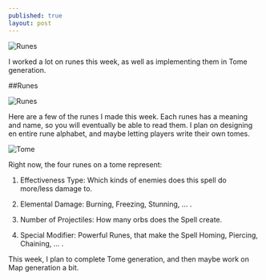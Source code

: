 ```yaml
---
published: true
layout: post
---
```


![Runes](http://i.imgur.com/rT0LfB8.png)

I worked a lot on runes this week, as well as implementing them in Tome generation.

<!--excerpt-->

##Runes

![Runes](http://i.imgur.com/rT0LfB8.png)

Here are a few of the runes I made this week. Each runes has a meaning and name, so you will eventually be able to read them.
I plan on designing en entire rune alphabet, and maybe letting players write their own tomes.


![Tome](http://i.imgur.com/X3UIAj7.png)

Right now, the four runes on a tome represent:

1. Effectiveness Type: Which kinds of enemies does this spell do more/less damage to.

2. Elemental Damage: Burning, Freezing, Stunning, ... .

3. Number of Projectiles: How many orbs does the Spell create.

4. Special Modifier: Powerful Runes, that make the Spell Homing, Piercing, Chaining, ... 
.


This week, I plan to complete Tome generation, and then maybe work on Map generation a bit. 
